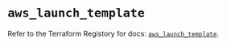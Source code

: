 # `aws_launch_template`

Refer to the Terraform Registory for docs: [`aws_launch_template`](https://registry.terraform.io/providers/hashicorp/aws/5.8.0/docs/resources/launch_template).
